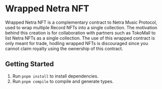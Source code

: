 # Wrapped Netra NFT

Wrapped Netra NFT is a complementary contract to Netra Music Protocol, used to wrap multiple Record NFTs into a single collection. The motivation behind this creation is for collaboration with partners such as TokoMall to list Netra NFTs as a single collection. The use of this wrapped contract is only meant for trade, hodling wrapped NFTs is discouraged since you cannot claim royalty using the ownership of this contract.

## Getting Started

1. Run `pnpm install` to install dependencies.
2. Run `pnpm compile` to compile and generate types.
